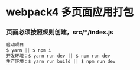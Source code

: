 # webpack4 多页面应用打包
### 页面必须按照规则创建，src/*/index.js
```js
启动项目
$ yarn || $ npm i
开发环境：$ yarn run dev || $ npm run dev
生产环境：$ yarn run build || $ npm run dev
```
